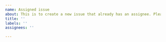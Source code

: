 ```yaml
---
name: Assigned issue
about: This is to create a new issue that already has an assignee. Please open a new discussion otherwise.
title: ''
labels: ''
assignees: ''

---
```


